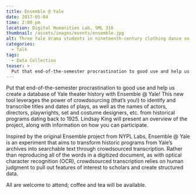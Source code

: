 ```yaml
---
title: Ensemble @ Yale
date: 2017-05-04
time: 2:00 pm
location: Digital Humanities Lab, SML 316
thumbnail: /assets/images/events/ensemble.jpg
alt: Three Yale drama students in nineteenth-century clothing dance on stage beneath lanterns and falling petals.
categories:
  - Talk
tags:
  - Data Collection
teaser: >
  Put that end-of-the-semester procrastination to good use and help us create a database of Yale theater history with Ensemble @ Yale! This new tool leverages the power of crowdsourcing (that’s you!) to identify and transcribe titles and dates of plays, as well as the names of actors, directors, playwrights, set and costume designers, etc. from historical programs dating back to 1925.
---
```


Put that end-of-the-semester procrastination to good use and help us create a database of Yale theater history with Ensemble @ Yale! This new tool leverages the power of crowdsourcing (that’s you!) to identify and transcribe titles and dates of plays, as well as the names of actors, directors, playwrights, set and costume designers, etc. from historical programs dating back to 1925. Lindsay King will present an overview of the project, along with information on how you can participate.

Inspired by the original Ensemble project from NYPL Labs, Ensemble @ Yale is an experiment that aims to transform historic programs from Yale’s archives into searchable text through crowdsourced transcription. Rather than reproducing all of the words in a digitized document, as with optical character recognition (OCR), crowdsourced transcription relies on human judgment to pull out features of interest to scholars and create structured data.
 
All are welcome to attend; coffee and tea will be available.